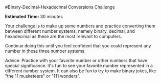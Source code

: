 #Binary-Decimal-Hexadecimal Conversions Challenge

**Estimated Time:** 30 minutes

Your challenge is to make up some numbers and practice converting them between different number systems; namely binary, decimal, and hexadecimal as these are the most relevant to computers.

Continue doing this until you feel confident that you could represent any number in these three number systems.

Advice: Practice with your favorite number or other numbers that have special significance. It's fun to see your favorite number represented in a different number system. It can also be fun to try to make binary jokes, like "the 11 musketeers" or "111 wonders".
